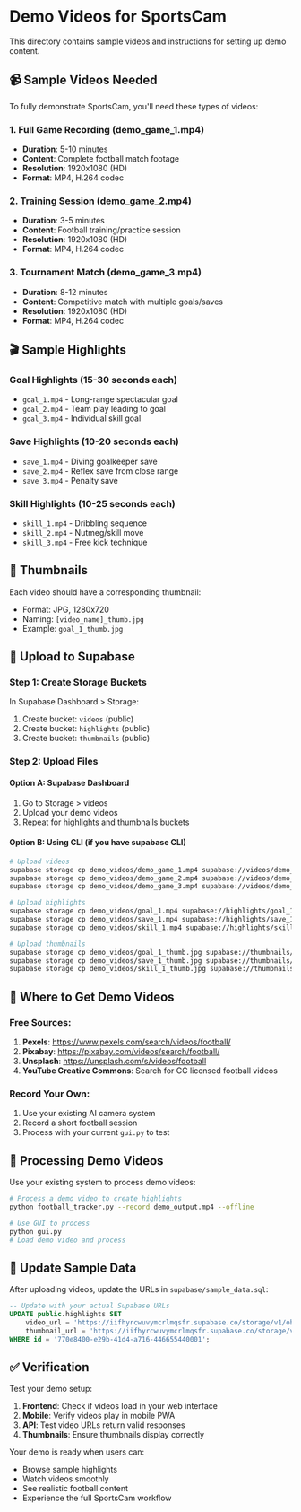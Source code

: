 # Demo Videos for SportsCam

This directory contains sample videos and instructions for setting up demo content.

## 📹 Sample Videos Needed

To fully demonstrate SportsCam, you'll need these types of videos:

### 1. Full Game Recording (demo_game_1.mp4)
- **Duration**: 5-10 minutes
- **Content**: Complete football match footage
- **Resolution**: 1920x1080 (HD)
- **Format**: MP4, H.264 codec

### 2. Training Session (demo_game_2.mp4)
- **Duration**: 3-5 minutes
- **Content**: Football training/practice session
- **Resolution**: 1920x1080 (HD)
- **Format**: MP4, H.264 codec

### 3. Tournament Match (demo_game_3.mp4)
- **Duration**: 8-12 minutes
- **Content**: Competitive match with multiple goals/saves
- **Resolution**: 1920x1080 (HD)
- **Format**: MP4, H.264 codec

## 🎬 Sample Highlights

### Goal Highlights (15-30 seconds each)
- `goal_1.mp4` - Long-range spectacular goal
- `goal_2.mp4` - Team play leading to goal
- `goal_3.mp4` - Individual skill goal

### Save Highlights (10-20 seconds each)
- `save_1.mp4` - Diving goalkeeper save
- `save_2.mp4` - Reflex save from close range
- `save_3.mp4` - Penalty save

### Skill Highlights (10-25 seconds each)
- `skill_1.mp4` - Dribbling sequence
- `skill_2.mp4` - Nutmeg/skill move
- `skill_3.mp4` - Free kick technique

## 📸 Thumbnails

Each video should have a corresponding thumbnail:
- Format: JPG, 1280x720
- Naming: `[video_name]_thumb.jpg`
- Example: `goal_1_thumb.jpg`

## 🚀 Upload to Supabase

### Step 1: Create Storage Buckets
In Supabase Dashboard > Storage:

1. Create bucket: `videos` (public)
2. Create bucket: `highlights` (public)  
3. Create bucket: `thumbnails` (public)

### Step 2: Upload Files

#### Option A: Supabase Dashboard
1. Go to Storage > videos
2. Upload your demo videos
3. Repeat for highlights and thumbnails buckets

#### Option B: Using CLI (if you have supabase CLI)
```bash
# Upload videos
supabase storage cp demo_videos/demo_game_1.mp4 supabase://videos/demo_game_1.mp4
supabase storage cp demo_videos/demo_game_2.mp4 supabase://videos/demo_game_2.mp4
supabase storage cp demo_videos/demo_game_3.mp4 supabase://videos/demo_game_3.mp4

# Upload highlights
supabase storage cp demo_videos/goal_1.mp4 supabase://highlights/goal_1.mp4
supabase storage cp demo_videos/save_1.mp4 supabase://highlights/save_1.mp4
supabase storage cp demo_videos/skill_1.mp4 supabase://highlights/skill_1.mp4

# Upload thumbnails
supabase storage cp demo_videos/goal_1_thumb.jpg supabase://thumbnails/goal_1_thumb.jpg
supabase storage cp demo_videos/save_1_thumb.jpg supabase://thumbnails/save_1_thumb.jpg
supabase storage cp demo_videos/skill_1_thumb.jpg supabase://thumbnails/skill_1_thumb.jpg
```

## 🎯 Where to Get Demo Videos

### Free Sources:
1. **Pexels**: https://www.pexels.com/search/videos/football/
2. **Pixabay**: https://pixabay.com/videos/search/football/
3. **Unsplash**: https://unsplash.com/s/videos/football
4. **YouTube Creative Commons**: Search for CC licensed football videos

### Record Your Own:
1. Use your existing AI camera system
2. Record a short football session
3. Process with your current `gui.py` to test

## 🔧 Processing Demo Videos

Use your existing system to process demo videos:

```bash
# Process a demo video to create highlights
python football_tracker.py --record demo_output.mp4 --offline

# Use GUI to process
python gui.py
# Load demo video and process
```

## 📝 Update Sample Data

After uploading videos, update the URLs in `supabase/sample_data.sql`:

```sql
-- Update with your actual Supabase URLs
UPDATE public.highlights SET 
    video_url = 'https://iifhyrcwuvymcrlmqsfr.supabase.co/storage/v1/object/public/highlights/goal_1.mp4',
    thumbnail_url = 'https://iifhyrcwuvymcrlmqsfr.supabase.co/storage/v1/object/public/thumbnails/goal_1_thumb.jpg'
WHERE id = '770e8400-e29b-41d4-a716-446655440001';
```

## ✅ Verification

Test your demo setup:

1. **Frontend**: Check if videos load in your web interface
2. **Mobile**: Verify videos play in mobile PWA
3. **API**: Test video URLs return valid responses
4. **Thumbnails**: Ensure thumbnails display correctly

Your demo is ready when users can:
- Browse sample highlights
- Watch videos smoothly
- See realistic football content
- Experience the full SportsCam workflow